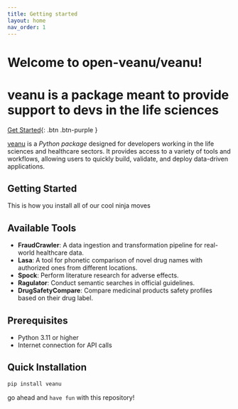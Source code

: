```yaml
---
title: Getting started
layout: home
nav_order: 1
---
```


# Welcome to open-veanu/veanu!

# veanu is a package meant to provide support to devs in the life sciences

[Get Started](#getting-started){: .btn .btn-purple }

[veanu] is a *Python package* designed for developers working in the life sciences and healthcare sectors. 
It provides access to a variety of tools and workflows, allowing users to quickly build, validate, and deploy 
data-driven applications.

<h2 id="getting-started">Getting Started</h2>

This is how you install all of our cool ninja moves

## Available Tools

- **FraudCrawler**: A data ingestion and transformation pipeline for real-world healthcare data.
- **Lasa**: A tool for phonetic comparison of novel drug names with authorized ones from different locations.
- **Spock**: Perform literature research for adverse effects.
- **Ragulator**: Conduct semantic searches in official guidelines.
- **DrugSafetyCompare**: Compare medicinal products safety profiles based on their drug label.

## Prerequisites
- Python 3.11 or higher
- Internet connection for API calls

## Quick Installation
```bash
pip install veanu
```

go ahead and `have fun` with this repository!

[veanu]: https://github.com/open-veanu/veanu
